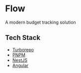# Flow
A modern budget tracking solution

## Tech Stack
- [Turborepo](https://turbo.build/repo/doc)
- [PNPM](https://pnpm.io/pnpm-cli)
- [NestJS](https://docs.nestjs.com/)
- [Angular](https://angular.io/docs)
